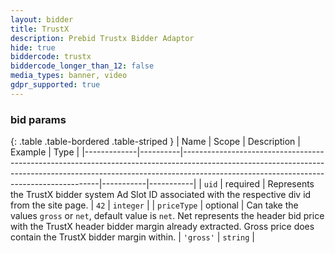 ```yaml
---
layout: bidder
title: TrustX
description: Prebid Trustx Bidder Adaptor
hide: true
biddercode: trustx
biddercode_longer_than_12: false
media_types: banner, video
gdpr_supported: true
---
```



### bid params

{: .table .table-bordered .table-striped }
| Name        | Scope    | Description                                                                                                                                                                                                         | Example   | Type      |
|-------------|----------|---------------------------------------------------------------------------------------------------------------------------------------------------------------------------------------------------------------------|-----------|-----------|
| `uid`       | required | Represents the TrustX bidder system Ad Slot ID associated with the respective div id from the site page.                                                                                                            | `42`      | `integer` |
| `priceType` | optional | Can take the values `gross` or `net`, default value is `net`. Net represents the header bid price with the TrustX header bidder margin already extracted. Gross price does contain the TrustX bidder margin within. | `'gross'` | `string`  |
